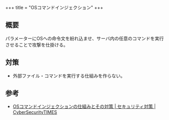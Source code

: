 +++
title = "OSコマンドインジェクション"
+++

## 概要

パラメーターにOSへの命令文を紛れ込ませ、サーバ内の任意のコマンドを実行させることで攻撃を仕掛ける。

## 対策

* 外部ファイル・コマンドを実行する仕組みを作らない。

## 参考

* [OSコマンドインジェクションの仕組みとその対策 | セキュリティ対策 | CyberSecurityTIMES](https://www.shadan-kun.com/blog/measure/2873/)
